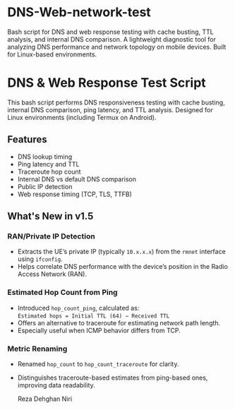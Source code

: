 # DNS-Web-network-test
Bash script for DNS and web response testing with cache busting, TTL analysis, and internal DNS comparison. A lightweight diagnostic tool for analyzing DNS performance and network topology on mobile devices. Built for Linux-based environments.

# DNS & Web Response Test Script

This bash script performs DNS responsiveness testing with cache busting, internal DNS comparison, ping latency, and TTL analysis. Designed for Linux environments (including Termux on Android).

## Features
- DNS lookup timing
- Ping latency and TTL
- Traceroute hop count
- Internal DNS vs default DNS comparison
- Public IP detection
- Web response timing (TCP, TLS, TTFB)

 
## What's New in v1.5

### RAN/Private IP Detection
- Extracts the UE’s private IP (typically `10.x.x.x`) from the `rmnet` interface using `ifconfig`.
- Helps correlate DNS performance with the device’s position in the Radio Access Network (RAN).

### Estimated Hop Count from Ping
- Introduced `hop_count_ping`, calculated as:  
  `Estimated hops = Initial TTL (64) − Received TTL`
- Offers an alternative to traceroute for estimating network path length.
- Especially useful when ICMP behavior differs from TCP.

### Metric Renaming
- Renamed `hop_count` to `hop_count_traceroute` for clarity.
- Distinguishes traceroute-based estimates from ping-based ones, improving data readability.

  Reza Dehghan Niri
